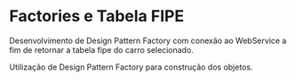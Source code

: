 # Factories e Tabela FIPE
Desenvolvimento de Design Pattern Factory com conexão ao WebService a fim de retornar a tabela fipe do carro selecionado.

Utilização de Design Pattern Factory para construção dos objetos.


